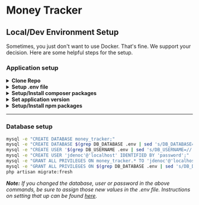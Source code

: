 # Money Tracker
## Local/Dev Environment Setup

Sometimes, you just don't want to use Docker. That's fine. We support your decision. Here are some helpful steps for the setup.

### Application setup
<details><summary><strong>Clone Repo</strong></summary>
<p>

```bash
git clone git@github.com:jdenoc/money-tracker.git --branch=master
cd money-tracker/
```

</p>
</details>

<details><summary><strong>Setup .env file</strong></summary>
<p>

```bash
cp .env.example .env
```

</p>
</details>

<details><summary><strong>Setup/Install composer packages</strong></summary>
<p>

```bash
composer install
```

**_OPTIONAL:_**
If you're working with PhpStorm, be sure to run the following command.
It will generate Laravel Facades that PhpStorm can use.
```bash
composer run-script ide-helper
```

</p>
</details>

<details><summary><strong>Set application version</strong></summary>
<p>

```bash
php artisan app:version `git describe --always`
```

</details>

<details><summary><strong>Setup/Install npm packages</strong></summary>
<p>

```bash
npm install
npm run build:dev
```

</p>
</details>

---

### Database setup
```bash
mysql -e "CREATE DATABASE money_tracker;"
mysql -e "CREATE DATABASE $(grep DB_DATABASE .env | sed 's/DB_DATABASE=//');"
mysql -e "CREATE USER '$(grep DB_USERNAME .env | sed 's/DB_USERNAME=//')'@'localhost' IDENTIFIED BY '$(grep DB_PASSWORD .env | sed 's/DB_PASSWORD=//')';"
mysql -e "CREATE USER 'jdenoc'@'localhost' IDENTIFIED BY 'password';"
mysql -e "GRANT ALL PRIVILEGES ON money_tracker.* TO 'jdenoc'@'localhost';"
mysql -e "GRANT ALL PRIVILEGES ON $(grep DB_DATABASE .env | sed 's/DB_DATABASE=//').* TO '$(grep DB_USERNAME .env | sed 's/DB_USERNAME=//')'@'localhost';"
php artisan migrate:fresh
```
_**Note:** If you changed the database, user or password in the above commands, be sure to assign those new values in the .env file.
Instructions on setting that up can be found [here](SETUP-ENV.md)._
